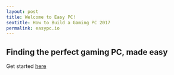 ```yaml
---
layout: post
title: Welcome to Easy PC! 
seotitle: How to Build a Gaming PC 2017
permalink: easypc.io
---
```


## Finding the perfect gaming PC, made easy 

Get started [here](/bestpcforme/)